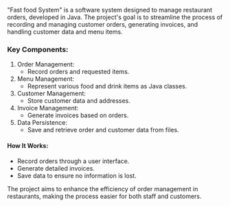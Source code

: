 "Fast food System" is a software system designed to manage restaurant orders, developed in Java. The project's goal is to streamline the process of recording and managing customer orders, generating invoices, and handling customer data and menu items.

### Key Components:
1. Order Management:
   - Record orders and requested items.
2. Menu Management:
   - Represent various food and drink items as Java classes.
3. Customer Management:
   - Store customer data and addresses.
4. Invoice Management:
   - Generate invoices based on orders.
5. Data Persistence:
   - Save and retrieve order and customer data from files.

#### How It Works:
- Record orders through a user interface.
- Generate detailed invoices.
- Save data to ensure no information is lost.

The project aims to enhance the efficiency of order management in restaurants, making the process easier for both staff and customers.
